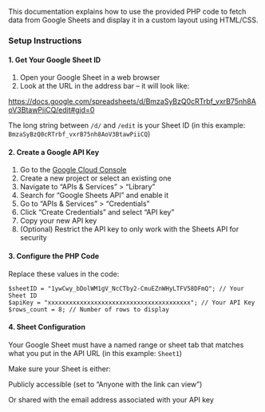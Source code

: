 
This documentation explains how to use the provided PHP code to fetch data from Google Sheets and display it in a custom layout using HTML/CSS.

### Setup Instructions

#### 1. Get Your Google Sheet ID

1.  Open your Google Sheet in a web browser
2.  Look at the URL in the address bar – it will look like:

https://docs.google.com/spreadsheets/d/BmzaSyBzQ0cRTrbf_vxrB75nh8AoV3BtawPiiCQ/edit#gid=0

The long string between  `/d/`  and  `/edit`  is your Sheet ID (in this example:  `BmzaSyBzQ0cRTrbf_vxrB75nh8AoV3BtawPiiCQ`)

#### 2. Create a Google API Key

1.  Go to the  [Google Cloud Console](https://console.cloud.google.com/)
2.  Create a new project or select an existing one
3.  Navigate to “APIs & Services” > “Library”
4.  Search for “Google Sheets API” and enable it
5.  Go to “APIs & Services” > “Credentials”
6.  Click “Create Credentials” and select “API key”
7.  Copy your new API key
8.  (Optional) Restrict the API key to only work with the Sheets API for security

#### 3. Configure the PHP Code

Replace these values in the code:

```
$sheetID = "1ywCwy_bDolWM1gV_NcCTby2-CmuEZnWHyLTFV58DFmQ"; // Your Sheet ID
$apiKey = "xxxxxxxxxxxxxxxxxxxxxxxxxxxxxxxxxxxxxxxx"; // Your API Key
$rows_count = 8; // Number of rows to display
```

#### 4. Sheet Configuration

Your Google Sheet must have a named range or sheet tab that matches what you put in the API URL (in this example:  `Sheet1`)

Make sure your Sheet is either:

Publicly accessible (set to “Anyone with the link can view”)

Or shared with the email address associated with your API key
